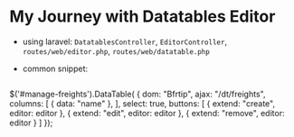 # My Journey with Datatables Editor

- using laravel: `DatatablesController`, `EditorController`, `routes/web/editor.php`, `routes/web/datatable.php`
- common snippet:

  ```js
$('#manage-freights').DataTable( {
    dom: "Bfrtip",
    ajax: "/dt/freights",
    columns: [
        { data: "name" },
    ],
    select: true,
    buttons: [
        { extend: "create", editor: editor },
        { extend: "edit", editor: editor },
        { extend: "remove", editor: editor }
    ]
});
  ```